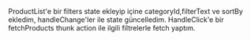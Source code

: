 ProductList'e bir filters state ekleyip içine categoryId,filterText ve sortBy ekledim, handleChange'ler ile state güncelledim.
HandleClick'e bir fetchProducts thunk action ile ilgili filtrelerle fetch yaptım.
